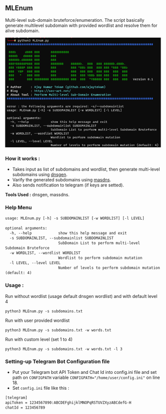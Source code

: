 ## MLEnum  

Multi-level sub-domain bruteforce/enumeration. The script basically generate multilevel subdomain with provided wordlist and resolve them for alive subdomain.

![](sc.png)   

### How it works :  

* Takes input as list of subdomains and wordlist, then generate multi-level subdomains using [dnsgen](https://github.com/ProjectAnte/dnsgen).  
* Varify the generated subdomains using [masdns](https://github.com/blechschmidt/massdns).    
* Also sends notification to telegram (if keys are setted).  

__Tools Used :__ dnsgen, massdns.   

### Help Menu 

```    
usage: MLEnum.py [-h] -s SUBDOMAINLIST [-w WORDLIST] [-l LEVEL]

optional arguments:
  -h, --help            show this help message and exit
  -s SUBDOMAINLIST, --subdomainlist SUBDOMAINLIST
                        SubDomain List to perform multi-level Subdomain Bruteforce
  -w WORDLIST, --wordlist WORDLIST
                        Wordlist to perform subdomain mutation
  -l LEVEL, --level LEVEL
                        Number of levels to perform subdomain mutation (default: 4)
```  

### Usage :  

Run without wordlist (usage default dnsgen wordlist) and with default level 4    

```  
python3 MLEnum.py -s subdomains.txt 
```  

Run with user provided wordlist  

```   
python3 MLEnum.py -s subdomains.txt -w words.txt 
```  

Run with custom level (set 1 to 4)   

```  
python3 MLEnum.py -s subdomains.txt -w words.txt -l 3
```  

### Setting-up Telegram Bot Configuration file 

* Put your Telegram bot API Token and Chat Id into config.ini file and set path on `CONFIGPATH` variable `CONFIGPATH="/home/user/config.ini"` on line 18.    
* Set `config.ini` file like this :   

```   
[telegram]
apiToken = 1234567890:ABCDEFghijklMNOPqRSTUVZXyzABCdefG-H
chatId = 123456789
```   
